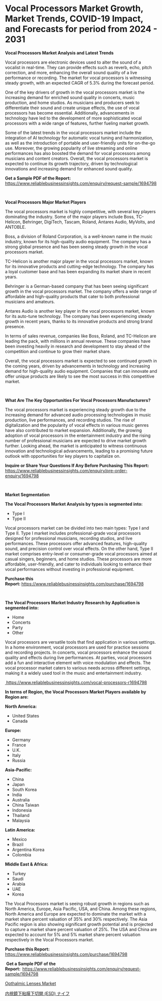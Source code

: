 <p><h1>Vocal Processors Market Growth, Market Trends, COVID-19 Impact, and Forecasts for period from 2024 - 2031</h1></p><p><strong>Vocal Processors Market Analysis and Latest Trends</strong></p>
<p><p>Vocal processors are electronic devices used to alter the sound of a vocalist in real-time. They can provide effects such as reverb, echo, pitch correction, and more, enhancing the overall sound quality of a live performance or recording. The market for vocal processors is witnessing steady growth, with an expected CAGR of 5.3% during the forecast period.</p><p>One of the key drivers of growth in the vocal processors market is the increasing demand for enriched sound quality in concerts, music production, and home studios. As musicians and producers seek to differentiate their sound and create unique effects, the use of vocal processors has become essential. Additionally, advancements in technology have led to the development of more sophisticated vocal processors with a wide range of features, further fueling market growth.</p><p>Some of the latest trends in the vocal processors market include the integration of AI technology for automatic vocal tuning and harmonization, as well as the introduction of portable and user-friendly units for on-the-go use. Moreover, the growing popularity of live streaming and online performances has also boosted the demand for vocal processors among musicians and content creators. Overall, the vocal processors market is expected to continue its growth trajectory, driven by technological innovations and increasing demand for enhanced sound quality.</p></p>
<p><strong>Get a Sample PDF of the Report:&nbsp;</strong> <a href="https://www.reliablebusinessinsights.com/enquiry/request-sample/1694798">https://www.reliablebusinessinsights.com/enquiry/request-sample/1694798</a></p>
<p>&nbsp;</p>
<p><strong>Vocal Processors Major Market Players</strong></p>
<p><p>The vocal processors market is highly competitive, with several key players dominating the industry. Some of the major players include Boss, TC-Helicon, Behringer, DigiTech, Tascam, Roland, Antares Audio, MyVolts, and ANTOBLE.</p><p>Boss, a division of Roland Corporation, is a well-known name in the music industry, known for its high-quality audio equipment. The company has a strong global presence and has been seeing steady growth in the vocal processors market.</p><p>TC-Helicon is another major player in the vocal processors market, known for its innovative products and cutting-edge technology. The company has a loyal customer base and has been expanding its market share in recent years.</p><p>Behringer is a German-based company that has been seeing significant growth in the vocal processors market. The company offers a wide range of affordable and high-quality products that cater to both professional musicians and amateurs.</p><p>Antares Audio is another key player in the vocal processors market, known for its auto-tune technology. The company has been experiencing steady growth in recent years, thanks to its innovative products and strong brand presence.</p><p>In terms of sales revenue, companies like Boss, Roland, and TC-Helicon are leading the pack, with millions in annual revenue. These companies have been investing heavily in research and development to stay ahead of the competition and continue to grow their market share.</p><p>Overall, the vocal processors market is expected to see continued growth in the coming years, driven by advancements in technology and increasing demand for high-quality audio equipment. Companies that can innovate and offer unique products are likely to see the most success in this competitive market.</p></p>
<p>&nbsp;</p>
<p><strong>What Are The Key Opportunities For Vocal Processors Manufacturers?</strong></p>
<p><p>The vocal processors market is experiencing steady growth due to the increasing demand for advanced audio processing technologies in music production, live performances, and recording studios. The rise of digitalization and the popularity of vocal effects in various music genres have also contributed to market expansion. Additionally, the growing adoption of vocal processors in the entertainment industry and the rising number of professional musicians are expected to drive market growth further. Looking ahead, the market is anticipated to witness continuous innovation and technological advancements, leading to a promising future outlook with opportunities for key players to capitalize on.</p></p>
<p><strong>Inquire or Share Your Questions If Any Before Purchasing This Report:</strong> <a href="https://www.reliablebusinessinsights.com/enquiry/pre-order-enquiry/1694798">https://www.reliablebusinessinsights.com/enquiry/pre-order-enquiry/1694798</a></p>
<p>&nbsp;</p>
<p><strong>Market Segmentation</strong></p>
<p><strong>The Vocal Processors Market Analysis by types is segmented into:</strong></p>
<p><ul><li>Type I</li><li>Type II</li></ul></p>
<p><p>Vocal processors market can be divided into two main types: Type I and Type II. Type I market includes professional-grade vocal processors designed for professional musicians, recording studios, and live performances. These processors offer advanced features, high-quality sound, and precision control over vocal effects. On the other hand, Type II market comprises entry-level or consumer-grade vocal processors aimed at casual singers, beginners, and home studios. These processors are more affordable, user-friendly, and cater to individuals looking to enhance their vocal performances without investing in professional equipment.</p></p>
<p><strong>Purchase this Report:&nbsp;</strong><a href="https://www.reliablebusinessinsights.com/purchase/1694798">https://www.reliablebusinessinsights.com/purchase/1694798</a></p>
<p>&nbsp;</p>
<p><strong>The Vocal Processors Market Industry Research by Application is segmented into:</strong></p>
<p><ul><li>Home</li><li>Concerts</li><li>Party</li><li>Other</li></ul></p>
<p><p>Vocal processors are versatile tools that find application in various settings. In a home environment, vocal processors are used for practice sessions and recording projects. In concerts, vocal processors enhance the sound quality and effects during live performances. At parties, vocal processors add a fun and interactive element with voice modulation and effects. The vocal processor market caters to various needs across different settings, making it a widely used tool in the music and entertainment industry.</p></p>
<p><a href="https://www.reliablebusinessinsights.com/vocal-processors-r1694798">&nbsp;https://www.reliablebusinessinsights.com/vocal-processors-r1694798</a></p>
<p><strong>In terms of Region, the Vocal Processors Market Players available by Region are:</strong></p>
<p>
    <p> <strong> North America: </strong>
        <ul>
            <li>United States</li>
            <li>Canada</li>
        </ul>
        </p> 
    <p> <strong> Europe: </strong>
        <ul>
            <li>Germany</li>
            <li>France</li>
            <li>U.K.</li>
            <li>Italy</li>
            <li>Russia</li>
        </ul>
        </p> 
    <p> <strong> Asia-Pacific: </strong>
        <ul>
            <li>China</li>
            <li>Japan</li>
            <li>South Korea</li>
            <li>India</li>
            <li>Australia</li>
            <li>China Taiwan</li>
            <li>Indonesia</li>
            <li>Thailand</li>
            <li>Malaysia</li>
        </ul>
        </p> 
    <p> <strong> Latin America: </strong>
        <ul>
            <li>Mexico</li>
            <li>Brazil</li>
            <li>Argentina Korea</li>
            <li>Colombia</li>
        </ul>
        </p> 
    <p> <strong> Middle East & Africa: </strong>
        <ul>
            <li>Turkey</li>
            <li>Saudi</li>
            <li>Arabia</li>
            <li>UAE</li>
            <li>Korea</li>
        </ul>
    </p>
    </p>
<p><p>The Vocal Processors market is seeing robust growth in regions such as North America, Europe, Asia Pacific, USA, and China. Among these regions, North America and Europe are expected to dominate the market with a market share percent valuation of 35% and 30% respectively. The Asia Pacific region is also showing significant growth potential and is projected to capture a market share percent valuation of 25%. The USA and China are expected to account for 5% and 5% market share percent valuation respectively in the Vocal Processors market.</p></p>
<p><strong>Purchase this Report: </strong><a href="https://www.reliablebusinessinsights.com/purchase/1694798">https://www.reliablebusinessinsights.com/purchase/1694798</a></p>
<p>&nbsp;<strong>Get a Sample PDF of the Report:&nbsp;&nbsp;</strong><a href="https://www.reliablebusinessinsights.com/enquiry/request-sample/1694798">https://www.reliablebusinessinsights.com/enquiry/request-sample/1694798</a></p>
<p><strong></strong></p>
<p><p><a href="https://github.com/Seman3302/Market-Research-Report-List-1/blob/main/opthalmic-lenses-market.md">Opthalmic Lenses Market</a></p><p><a href="https://github.com/zjkmgcs938405/Market-Research-Report-List-2/blob/main/7986105142014.md">内視鏡下粘膜下切開 (ESD) ナイフ</a></p></p>